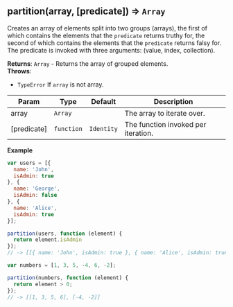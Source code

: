<a name="partition"></a>

## partition(array, [predicate]) ⇒ <code>Array</code>
Creates an array of elements split into two groups (arrays), the first of which contains the elements that the `predicate` returns truthy for,
the second of which contains the elements that the `predicate` returns falsy for.
The predicate is invoked with three arguments: (value, index, collection).

**Returns**: <code>Array</code> - Returns the array of grouped elements.  
**Throws**:

- <code>TypeError</code> If `array` is not array.

| Param | Type | Default | Description |
| --- | --- | --- | --- |
| array | <code>Array</code> |  | The array to iterate over. |
| [predicate] | <code>function</code> | <code>Identity</code> | The function invoked per iteration. |

**Example**
```js
var users = [{
  name: 'John',
  isAdmin: true
}, {
  name: 'George',
  isAdmin: false
}, {
  name: 'Alice',
  isAdmin: true
}];

partition(users, function (element) {
  return element.isAdmin
});
// -> [[{ name: 'John', isAdmin: true }, { name: 'Alice', isAdmin: true }], [{ name: 'George', isAdmin: false }]]

var numbers = [1, 3, 5, -4, 6, -2];

partition(numbers, function (element) {
  return element > 0;
});
// -> [[1, 3, 5, 6], [-4, -2]]
```
